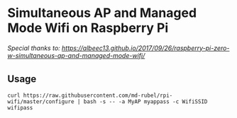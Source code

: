 # Simultaneous AP and Managed Mode Wifi on Raspberry Pi

###### Special thanks to: https://albeec13.github.io/2017/09/26/raspberry-pi-zero-w-simultaneous-ap-and-managed-mode-wifi/


## Usage
```
curl https://raw.githubusercontent.com/md-rubel/rpi-wifi/master/configure | bash -s -- -a MyAP myappass -c WifiSSID wifipass

```